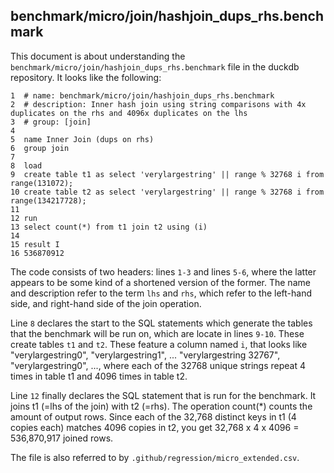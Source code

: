 ## benchmark/micro/join/hashjoin_dups_rhs.benchmark

This document is about understanding the `benchmark/micro/join/hashjoin_dups_rhs.benchmark` file in the duckdb repository. It looks like the following:

```text
1  # name: benchmark/micro/join/hashjoin_dups_rhs.benchmark
2  # description: Inner hash join using string comparisons with 4x duplicates on the rhs and 4096x duplicates on the lhs
3  # group: [join]
4  
5  name Inner Join (dups on rhs)
6  group join
7  
8  load
9  create table t1 as select 'verylargestring' || range % 32768 i from range(131072);
10 create table t2 as select 'verylargestring' || range % 32768 i from range(134217728);
11 
12 run
13 select count(*) from t1 join t2 using (i)
14 
15 result I
16 536870912
```

The code consists of two headers: lines `1-3` and lines `5-6`, where the latter appears to be some kind of a shortened version of the former. The name and description refer to the term `lhs` and `rhs`, which refer to the left-hand side, and right-hand side of the join operation. 

Line `8` declares the start to the SQL statements which generate the tables that the benchmark will be run on, which are locate in lines `9-10`. These create tables `t1` and `t2`. These feature a column named `i`, that looks like "verylargestring0", "verylargestring1", ... "verylargestring 32767", "verylargestring0", ..., where each of the 32768 unique strings repeat 4 times in table t1 and 4096 times in table t2. 

Line `12` finally declares the SQL statement that is run for the benchmark. It joins t1 (=lhs of the join) with t2 (=rhs). The operation count(*) counts the amount of output rows. Since each of the 32,768 distinct keys in t1 (4 copies each) matches 4096 copies in t2, you get 32,768 x 4 x 4096 = 536,870,917 joined rows.

The file is also referred to by `.github/regression/micro_extended.csv`.
